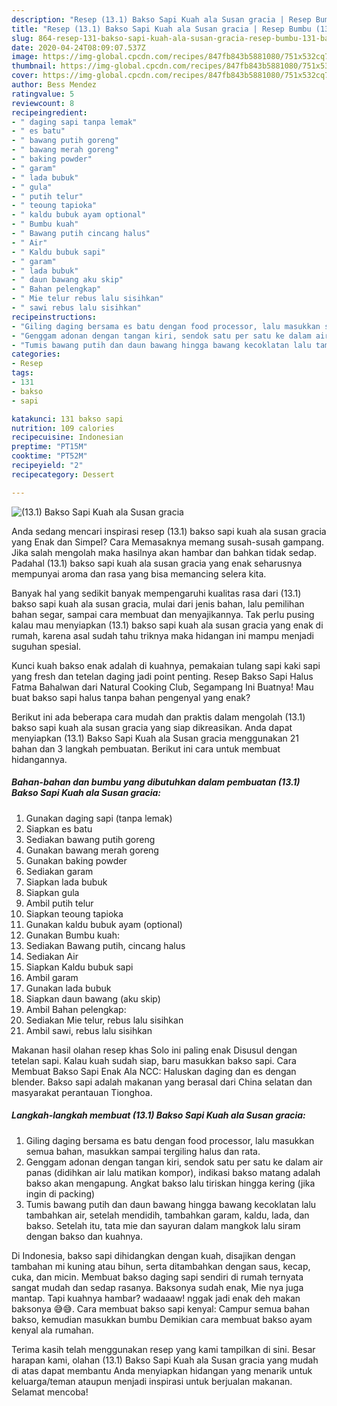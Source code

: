 ```yaml
---
description: "Resep (13.1) Bakso Sapi Kuah ala Susan gracia | Resep Bumbu (13.1) Bakso Sapi Kuah ala Susan gracia Yang Mudah Dan Praktis"
title: "Resep (13.1) Bakso Sapi Kuah ala Susan gracia | Resep Bumbu (13.1) Bakso Sapi Kuah ala Susan gracia Yang Mudah Dan Praktis"
slug: 864-resep-131-bakso-sapi-kuah-ala-susan-gracia-resep-bumbu-131-bakso-sapi-kuah-ala-susan-gracia-yang-mudah-dan-praktis
date: 2020-04-24T08:09:07.537Z
image: https://img-global.cpcdn.com/recipes/847fb843b5881080/751x532cq70/131-bakso-sapi-kuah-ala-susan-gracia-foto-resep-utama.jpg
thumbnail: https://img-global.cpcdn.com/recipes/847fb843b5881080/751x532cq70/131-bakso-sapi-kuah-ala-susan-gracia-foto-resep-utama.jpg
cover: https://img-global.cpcdn.com/recipes/847fb843b5881080/751x532cq70/131-bakso-sapi-kuah-ala-susan-gracia-foto-resep-utama.jpg
author: Bess Mendez
ratingvalue: 5
reviewcount: 8
recipeingredient:
- " daging sapi tanpa lemak"
- " es batu"
- " bawang putih goreng"
- " bawang merah goreng"
- " baking powder"
- " garam"
- " lada bubuk"
- " gula"
- " putih telur"
- " teoung tapioka"
- " kaldu bubuk ayam optional"
- " Bumbu kuah"
- " Bawang putih cincang halus"
- " Air"
- " Kaldu bubuk sapi"
- " garam"
- " lada bubuk"
- " daun bawang aku skip"
- " Bahan pelengkap"
- " Mie telur rebus lalu sisihkan"
- " sawi rebus lalu sisihkan"
recipeinstructions:
- "Giling daging bersama es batu dengan food processor, lalu masukkan semua bahan, masukkan sampai tergiling halus dan rata."
- "Genggam adonan dengan tangan kiri, sendok satu per satu ke dalam air panas (didihkan air lalu matikan kompor), indikasi bakso matang adalah bakso akan mengapung. Angkat bakso lalu tiriskan hingga kering (jika ingin di packing)"
- "Tumis bawang putih dan daun bawang hingga bawang kecoklatan lalu tambahkan air, setelah mendidih, tambahkan garam, kaldu, lada, dan bakso. Setelah itu, tata mie dan sayuran dalam mangkok lalu siram dengan bakso dan kuahnya."
categories:
- Resep
tags:
- 131
- bakso
- sapi

katakunci: 131 bakso sapi 
nutrition: 109 calories
recipecuisine: Indonesian
preptime: "PT15M"
cooktime: "PT52M"
recipeyield: "2"
recipecategory: Dessert

---
```



![(13.1) Bakso Sapi Kuah ala Susan gracia](https://img-global.cpcdn.com/recipes/847fb843b5881080/751x532cq70/131-bakso-sapi-kuah-ala-susan-gracia-foto-resep-utama.jpg)

Anda sedang mencari inspirasi resep (13.1) bakso sapi kuah ala susan gracia yang Enak dan Simpel? Cara Memasaknya memang susah-susah gampang. Jika salah mengolah maka hasilnya akan hambar dan bahkan tidak sedap. Padahal (13.1) bakso sapi kuah ala susan gracia yang enak seharusnya mempunyai aroma dan rasa yang bisa memancing selera kita.

Banyak hal yang sedikit banyak mempengaruhi kualitas rasa dari (13.1) bakso sapi kuah ala susan gracia, mulai dari jenis bahan, lalu pemilihan bahan segar, sampai cara membuat dan menyajikannya. Tak perlu pusing kalau mau menyiapkan (13.1) bakso sapi kuah ala susan gracia yang enak di rumah, karena asal sudah tahu triknya maka hidangan ini mampu menjadi suguhan spesial.

Kunci kuah bakso enak adalah di kuahnya, pemakaian tulang sapi kaki sapi yang fresh dan tetelan daging jadi point penting. Resep Bakso Sapi Halus Fatma Bahalwan dari Natural Cooking Club, Segampang Ini Buatnya! Mau buat bakso sapi halus tanpa bahan pengenyal yang enak?


Berikut ini ada beberapa cara mudah dan praktis dalam mengolah (13.1) bakso sapi kuah ala susan gracia yang siap dikreasikan. Anda dapat menyiapkan (13.1) Bakso Sapi Kuah ala Susan gracia menggunakan 21 bahan dan 3 langkah pembuatan. Berikut ini cara untuk membuat hidangannya.

<!--inarticleads1-->

##### Bahan-bahan dan bumbu yang dibutuhkan dalam pembuatan (13.1) Bakso Sapi Kuah ala Susan gracia:

1. Gunakan  daging sapi (tanpa lemak)
1. Siapkan  es batu
1. Sediakan  bawang putih goreng
1. Gunakan  bawang merah goreng
1. Gunakan  baking powder
1. Sediakan  garam
1. Siapkan  lada bubuk
1. Siapkan  gula
1. Ambil  putih telur
1. Siapkan  teoung tapioka
1. Gunakan  kaldu bubuk ayam (optional)
1. Gunakan  Bumbu kuah:
1. Sediakan  Bawang putih, cincang halus
1. Sediakan  Air
1. Siapkan  Kaldu bubuk sapi
1. Ambil  garam
1. Gunakan  lada bubuk
1. Siapkan  daun bawang (aku skip)
1. Ambil  Bahan pelengkap:
1. Sediakan  Mie telur, rebus lalu sisihkan
1. Ambil  sawi, rebus lalu sisihkan


Makanan hasil olahan resep khas Solo ini paling enak Disusul dengan tetelan sapi. Kalau kuah sudah siap, baru masukkan bakso sapi. Cara Membuat Bakso Sapi Enak Ala NCC: Haluskan daging dan es dengan blender. Bakso sapi adalah makanan yang berasal dari China selatan dan masyarakat perantauan Tionghoa. 

<!--inarticleads2-->

##### Langkah-langkah membuat (13.1) Bakso Sapi Kuah ala Susan gracia:

1. Giling daging bersama es batu dengan food processor, lalu masukkan semua bahan, masukkan sampai tergiling halus dan rata.
1. Genggam adonan dengan tangan kiri, sendok satu per satu ke dalam air panas (didihkan air lalu matikan kompor), indikasi bakso matang adalah bakso akan mengapung. Angkat bakso lalu tiriskan hingga kering (jika ingin di packing)
1. Tumis bawang putih dan daun bawang hingga bawang kecoklatan lalu tambahkan air, setelah mendidih, tambahkan garam, kaldu, lada, dan bakso. Setelah itu, tata mie dan sayuran dalam mangkok lalu siram dengan bakso dan kuahnya.


Di Indonesia, bakso sapi dihidangkan dengan kuah, disajikan dengan tambahan mi kuning atau bihun, serta ditambahkan dengan saus, kecap, cuka, dan micin. Membuat bakso daging sapi sendiri di rumah ternyata sangat mudah dan sedap rasanya. Baksonya sudah enak, Mie nya juga mantap. Tapi kuahnya hambar? wadaaaw! nggak jadi enak deh makan baksonya 😅😅. Cara membuat bakso sapi kenyal: Campur semua bahan bakso, kemudian masukkan bumbu Demikian cara membuat bakso ayam kenyal ala rumahan. 

Terima kasih telah menggunakan resep yang kami tampilkan di sini. Besar harapan kami, olahan (13.1) Bakso Sapi Kuah ala Susan gracia yang mudah di atas dapat membantu Anda menyiapkan hidangan yang menarik untuk keluarga/teman ataupun menjadi inspirasi untuk berjualan makanan. Selamat mencoba!
